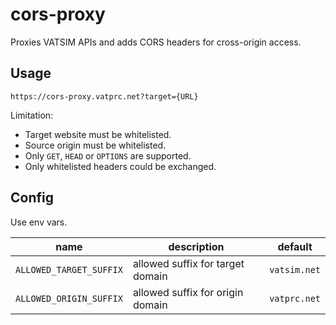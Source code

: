 # cors-proxy

Proxies VATSIM APIs and adds CORS headers for cross-origin access.

## Usage

```
https://cors-proxy.vatprc.net?target={URL}
```

Limitation:

- Target website must be whitelisted.
- Source origin must be whitelisted.
- Only `GET`, `HEAD` or `OPTIONS` are supported.
- Only whitelisted headers could be exchanged.

## Config

Use env vars.

| name                    | description                      | default      |
| ----------------------- | -------------------------------- | ------------ |
| `ALLOWED_TARGET_SUFFIX` | allowed suffix for target domain | `vatsim.net` |
| `ALLOWED_ORIGIN_SUFFIX` | allowed suffix for origin domain | `vatprc.net` |
